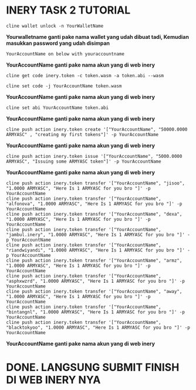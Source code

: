 # INERY TASK 2 TUTORIAL

```
cline wallet unlock -n YourWalletName
```
**Yourwalletname ganti pake nama wallet yang udah dibuat tadi, Kemudian masukkan password yang udah disimpan**

```
YourAccountName on below with youraccountname
```
**YourAccountName ganti pake nama akun yang di web inery**

```
cline get code inery.token -c token.wasm -a token.abi --wasm
```

```
cline set code -j YourAccountName token.wasm
```
**YourAccountName ganti pake nama akun yang di web inery**

```
cline set abi YourAccountName token.abi
```
**YourAccountName ganti pake nama akun yang di web inery**

```
cline push action inery.token create '["YourAccountName", "50000.0000 ARMYASC" , "creating my first tokens"]' -p YourAccountName
```
**YourAccountName ganti pake nama akun yang di web inery**

```
cline push action inery.token issue '["YourAccountName", "5000.0000 ARMYASC", "Issuing some ARMYASC token"]' -p YourAccountName
```
**YourAccountName ganti pake nama akun yang di web inery**

```
cline push action inery.token transfer '["YourAccountName", "jisoo", "1.0000 ARMYASC", "Here Is 1 ARMYASC for you bro "]' -p YourAccountName
cline push action inery.token transfer '["YourAccountName", "alfonova", "1.0000 ARMYASC", "Here Is 1 ARMYASC for you bro "]' -p YourAccountName
cline push action inery.token transfer '["YourAccountName", "dexa", "1.0000 ARMYASC", "Here Is 1 ARMYASC for you bro "]' -p YourAccountName
cline push action inery.token transfer '["YourAccountName", "jambul.inery", "1.0000 ARMYASC", "Here Is 1 ARMYASC for you bro "]' -p YourAccountName
cline push action inery.token transfer '["YourAccountName", "riandwiyandi", "1.0000 ARMYASC", "Here Is 1 ARMYASC for you bro "]' -p YourAccountName
cline push action inery.token transfer '["YourAccountName", "armz", "1.0000 ARMYASC", "Here Is 1 ARMYASC for you bro "]' -p YourAccountName
cline push action inery.token transfer '["YourAccountName", "asphxwzrd", "1.0000 ARMYASC", "Here Is 1 ARMYASC for you bro "]' -p YourAccountName
cline push action inery.token transfer '["YourAccountName", "away", "1.0000 ARMYASC", "Here Is 1 ARMYASC for you bro "]' -p YourAccountName
cline push action inery.token transfer '["YourAccountName", "bintangnl", "1.0000 ARMYASC", "Here Is 1 ARMYASC for you bro "]' -p YourAccountName
cline push action inery.token transfer '["YourAccountName", "blacktokyoo", "1.0000 ARMYASC", "Here Is 1 ARMYASC for you bro "]' -p YourAccountName
```
**YourAccountName ganti pake nama akun yang di web inery**

# DONE. LANGSUNG SUBMIT FINISH DI WEB INERY NYA
